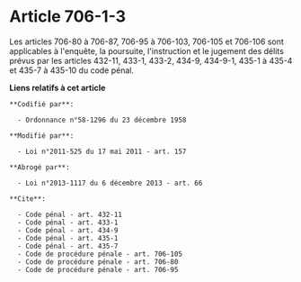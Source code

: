 # Article 706-1-3

Les articles 706-80 à 706-87, 706-95 à 706-103, 706-105 et 706-106 sont applicables à l'enquête, la poursuite, l'instruction
et le jugement des délits prévus par les articles 432-11, 433-1, 433-2, 434-9, 434-9-1, 435-1 à 435-4 et 435-7 à 435-10 du
code pénal.

**Liens relatifs à cet article**

	**Codifié par**:

	  - Ordonnance n°58-1296 du 23 décembre 1958

	**Modifié par**:

	  - Loi n°2011-525 du 17 mai 2011 - art. 157

	**Abrogé par**:

	  - Loi n°2013-1117 du 6 décembre 2013 - art. 66

	**Cite**:

	  - Code pénal - art. 432-11
	  - Code pénal - art. 433-1
	  - Code pénal - art. 434-9
	  - Code pénal - art. 435-1
	  - Code pénal - art. 435-7
	  - Code de procédure pénale - art. 706-105
	  - Code de procédure pénale - art. 706-80
	  - Code de procédure pénale - art. 706-95
